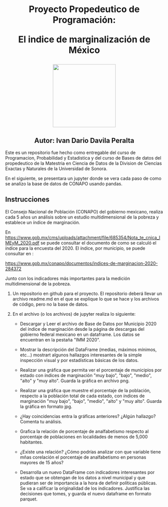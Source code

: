 
<center>


<h1>Proyecto Propedeutico de Programación:

El indice de marginalización de México </h1>


<p><img src="https://avatars.githubusercontent.com/u/60750757?s=280&v=4" width="200">
</p>

<h2> Autor: Ivan Dario Davila Peralta</h2>

</center>

Este es un repositorio fue hecho como entregable del curso de Programacion, Probabilidad y Estadistica y del curso de Bases de datos del propedeutico de la Matestria en Ciencia de Datos de la Division de Ciencias Exactas y Naturales de la Universidad de Sonora.

En el siguiente, se presentara un jupyter donde se vera cada paso de como se analizo la base de datos  de CONAPO usando pandas.

## Instrucciones

El Consejo Nacional de Población (CONAPO) del gobierno mexicano, realiza cada 5 años un análisis sobre un estudio multidimensional de la pobreza y establece un índice de marginación.

En https://www.gob.mx/cms/uploads/attachment/file/685354/Nota_te_cnica_IMEyM_2020.pdf se puede consultar el documento de como se calculó el índice para la encuesta del 2020. El índice, por municipio, se puede consultar en :

https://www.gob.mx/conapo/documentos/indices-de-marginacion-2020-284372

Junto con los indicadores más importantes para la medición multidimensional de la pobreza.

 1. Un repositorio en github para el proyecto. El repositorio deberá llevar un archivo readme.md en el que se explique lo que se hace y los archivos de código, pero no la base de datos. 

 2. En el archivo (o los archivos) de jupyter realiza lo siguiente:

    - Descargar y Leer el archivo de Base de Datos por Municipio 2020 del índice de marginación desde la página de descargas del gobierno federal mexicano en un dataframe. Los datos se encuentran en la pestaña "IMM 2020".
    - Mostrar la descripción del DataFrame (medias, máximos mínimos, etc...) mostrart algunos hallazgos interesantes de la simple inspección visual y por estadísticas básicas de los datos.

    - Realizar una gráfica que permita ver el porcentaje de municipios por estado con índices de marginación "muy bajo", "bajo", "medio", "alto" y "muy alto". Guarda la gráfica en archivo png.

    - Realizar una gráfica que muestre el porcentaje de la población, respecto a la población total de cada estado, con índices de marginación "muy bajo", "bajo", "medio", "alto" y "muy alto". Guarda la gráfica en formato jpg.

    - ¿Hay coincidencias entra la gráficas anteriores?  ¿Algún hallazgo? Comenta tu análisis.

    - Grafica la relación de porcentaje de analfabetismo respecto al porcentaje de poblaciones en localidades de menos de 5,000 habitantes.

    - ¿Existe una relación? ¿Cómo podrías analizar con que variable tiene mñas corelación el porcentaje de analfabetismo en personas mayores de 15 años?

    - Desarrolla un nuevo DataFrame con indicadores interesantes por estado que se obtengan de los datos a nivel municipal y que pudieran ser de importancia a la hora de definir políticas públicas. Se va a calificar la originalidad de los indicadores. Justifica las decisiones que tomes, y guarda el nuevo dataframe en formato parquet.